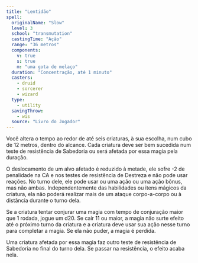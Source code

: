 ```yaml
---
title: "Lentidão"
spell:
  originalName: "Slow"
  level: 3
  school: "transmutation"
  castingTime: "Ação"
  range: "36 metros"
  components:
    v: true
    s: true
    m: "uma gota de melaço"
  duration: "Concentração, até 1 minuto"
  casters:
    - druid
    - sorcerer
    - wizard
  type:
    - utility
  savingThrow:
    - wis
  source: "Livro do Jogador"
---
```


Você altera o tempo ao redor de até seis criaturas, à sua escolha, num cubo de 12 metros, dentro do alcance. Cada criatura deve ser bem sucedida num teste de resistência de Sabedoria ou será afetada por essa magia pela duração.

O deslocamento de um alvo afetado é reduzido à metade, ele sofre -2 de penalidade na CA e nos testes de resistência de Destreza e não pode usar reações. No turno dele, ele pode usar ou uma ação ou uma ação bônus, mas não ambas. Independentemente das habilidades ou itens mágicos da criatura, ela não poderá realizar mais de um ataque corpo-a-corpo ou à distância durante o turno dela.

Se a criatura tentar conjurar uma magia com tempo de conjuração maior que 1 rodada, jogue um d20. Se cair 11 ou maior, a magia não surte efeito até o próximo turno da criatura e a criatura deve usar sua ação nesse turno para completar a magia. Se ela não puder, a magia é perdida.

Uma criatura afetada por essa magia faz outro teste de resistência de Sabedoria no final do turno dela. Se passar na resistência, o efeito acaba nela.

